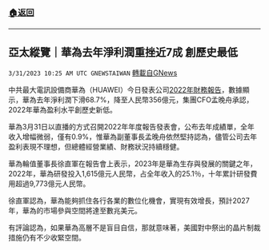 ###  [:house:返回](README.md)
---


## 亞太縱覽｜華為去年淨利潤重挫近7成  創歷史最低
`3/31/2023 10:25 AM UTC GNEWSTAIWAN` [轉載自GNews](https://gnews.org/articles/1062420)

中共最大電訊設備商華為（HUAWEI）今日發表公司[2022年財務報告](2022年財務報告)，數據顯示，華為去年淨利潤下滑68.7%，降至人民幣356億元，集團CFO孟晚舟承認，2022年華為盈利水平創歷史新低。

  

華為3月31日以直播的方式召開2022年年度報告發表會，公布去年成績單，全年收入增幅微弱，僅有0.9%，惟華為副董事長孟晚舟依然堅持認為，儘管公司去年盈利表現不理想，但總體經營業績、財務狀況持續穩健。

  

華為輪值董事長徐直軍在報告會上表示，2023年是華為生存與發展的關鍵之年，2022年，華為研發投入1,615億元人民幣，占全年收入的25.1％，十年累計研發費用超過9,773億元人民幣。

徐直軍認為，華為能夠抓住各行各業的數位化機會，實現有效增長，預計2027年，華為的市場參與空間將達至數兆美元。 

  

有評論認為，如果華為高層不是盲目自信，那就意味著，美國對中祭出的晶片制裁措施仍有不少收緊空間。
